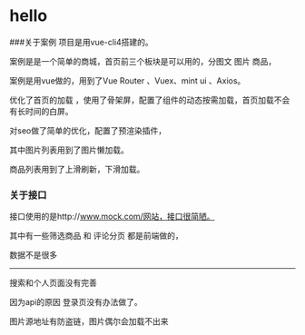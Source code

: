 # hello

###关于案例
项目是用vue-cli4搭建的。

案例是是一个简单的商城，首页前三个板块是可以用的，分图文  图片 商品，

案例是用vue做的，用到了Vue Router 、Vuex、mint ui 、Axios。

优化了首页的加载 ，使用了骨架屏，配置了组件的动态按需加载，首页加载不会有长时间的白屏。

对seo做了简单的优化，配置了预渲染插件，

其中图片列表用到了图片懒加载。

商品列表用到了上滑刷新，下滑加载。

### 关于接口

接口使用的是http://www.mock.com/网站，接口很简陋。

其中有一些筛选商品 和 评论分页 都是前端做的，

数据不是很多

------

搜索和个人页面没有完善 

因为api的原因 登录页没有办法做了。

图片源地址有防盗链，图片偶尔会加载不出来
